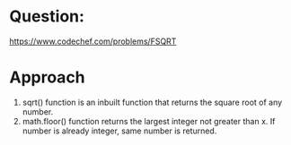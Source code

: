 # Question:
https://www.codechef.com/problems/FSQRT

# Approach

1) sqrt() function is an inbuilt function that returns the square root of any number.
2) math.floor() function returns the largest integer not greater than x. If number is already integer, same number is returned.